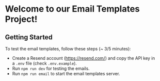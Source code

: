 # Welcome to our Email Templates Project!

## Getting Started

To test the email templates, follow these steps (~ 3/5 minutes):

- Create a Resend account (https://resend.com/) and copy the API key in a `.env` file (check `.env.example`).
- Run `npm run dev` for testing the emails.
- Run `npm run email` to start the email templates server.
